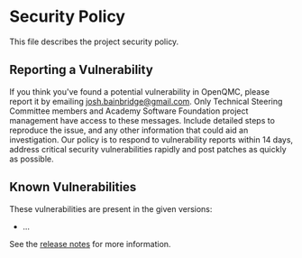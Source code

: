 # Security Policy

This file describes the project security policy.

## Reporting a Vulnerability

If you think you've found a potential vulnerability in OpenQMC, please report it by emailing josh.bainbridge@gmail.com. Only Technical Steering Committee members and Academy Software Foundation project management have access to these messages. Include detailed steps to reproduce the issue, and any other information that could aid an investigation. Our policy is to respond to vulnerability reports within 14 days, address critical security vulnerabilities rapidly and post patches as quickly as possible.

## Known Vulnerabilities

These vulnerabilities are present in the given versions:

* ...

See the [release notes](CHANGELOG.md) for more information.
